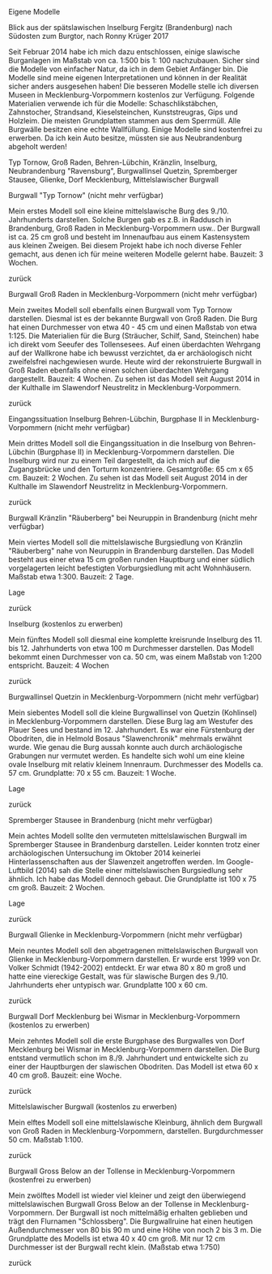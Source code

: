 

Eigene Modelle

Blick aus der spätslawischen Inselburg Fergitz (Brandenburg) nach Südosten zum Burgtor, nach Ronny Krüger 2017

Seit Februar 2014 habe ich mich dazu entschlossen, einige slawische Burganlagen im Maßstab von ca. 1:500 bis 1: 100 nachzubauen. Sicher sind die Modelle von einfacher Natur, da ich in dem Gebiet Anfänger bin. Die Modelle sind meine eigenen Interpretationen und können in der Realität sicher anders ausgesehen haben! Die besseren Modelle stelle ich diversen Museen in Mecklenburg-Vorpommern kostenlos zur Verfügung. Folgende Materialien verwende ich für die Modelle: Schaschlikstäbchen, Zahnstocher, Strandsand, Kieselsteinchen, Kunststreugras, Gips und Holzleim. Die meisten Grundplatten stammen aus dem Sperrmüll. Alle Burgwälle besitzen eine echte Wallfüllung.  Einige Modelle sind kostenfrei zu erwerben. Da ich kein Auto besitze, müssten sie aus Neubrandenburg abgeholt werden!

Typ Tornow, Groß Raden, Behren-Lübchin, Kränzlin, Inselburg, Neubrandenburg "Ravensburg", Burgwallinsel Quetzin, Spremberger Stausee, Glienke, Dorf Mecklenburg, Mittelslawischer Burgwall

Burgwall "Typ Tornow" (nicht mehr verfügbar)

Mein erstes Modell soll eine kleine mittelslawische Burg des 9./10. Jahrhunderts darstellen. Solche Burgen gab es z.B. in Raddusch in Brandenburg, Groß Raden in Mecklenburg-Vorpommern usw.. Der Burgwall ist ca. 25 cm groß und besteht im Innenaufbau aus einem Kastensystem aus kleinen Zweigen. Bei diesem Projekt habe ich noch diverse Fehler gemacht, aus denen ich für meine weiteren Modelle gelernt habe. Bauzeit: 3 Wochen.

zurück

Burgwall Groß Raden in Mecklenburg-Vorpommern (nicht mehr verfügbar)

Mein zweites Modell soll ebenfalls einen Burgwall vom Typ Tornow darstellen. Diesmal ist es der bekannte Burgwall von Groß Raden. Die Burg hat einen Durchmesser von etwa 40 - 45 cm und einen Maßstab von etwa 1:125. Die Materialien für die Burg (Sträucher, Schilf, Sand, Steinchen) habe ich direkt vom Seeufer des Tollensesees. Auf einen überdachten Wehrgang auf der Wallkrone habe ich bewusst verzichtet, da er archäologisch nicht zweifelsfrei nachgewiesen wurde. Heute wird der rekonstruierte Burgwall in Groß Raden ebenfalls ohne einen solchen überdachten Wehrgang dargestellt. Bauzeit: 4 Wochen. Zu sehen ist das Modell seit August 2014 in der Kulthalle im Slawendorf Neustrelitz in Mecklenburg-Vorpommern.

zurück

Eingangssituation Inselburg Behren-Lübchin, Burgphase II in Mecklenburg-Vorpommern (nicht mehr verfügbar)

Mein drittes Modell soll die Eingangssituation in die Inselburg von Behren-Lübchin (Burgphase II) in Mecklenburg-Vorpommern darstellen. Die Inselburg wird nur zu einem Teil dargestellt, da ich mich auf die Zugangsbrücke und den Torturm konzentriere. Gesamtgröße: 65 cm x 65 cm. Bauzeit: 2 Wochen. Zu sehen ist das Modell seit August 2014 in der Kulthalle im Slawendorf Neustrelitz in Mecklenburg-Vorpommern.

zurück

Burgwall Kränzlin "Räuberberg" bei Neuruppin in Brandenburg (nicht mehr verfügbar)

Mein viertes Modell soll die mittelslawische Burgsiedlung von Kränzlin "Räuberberg" nahe von Neuruppin in Brandenburg darstellen. Das Modell besteht aus einer etwa 15 cm großen runden Hauptburg und einer südlich vorgelagerten leicht befestigten Vorburgsiedlung mit acht Wohnhäusern. Maßstab etwa 1:300. Bauzeit: 2 Tage.

Lage

zurück

Inselburg (kostenlos zu erwerben)

Mein fünftes Modell soll diesmal eine komplette kreisrunde Inselburg des 11. bis 12. Jahrhunderts von etwa 100 m Durchmesser darstellen. Das Modell bekommt einen Durchmesser von ca. 50 cm, was einem Maßstab von 1:200 entspricht. Bauzeit: 4 Wochen

zurück

Burgwallinsel Quetzin in Mecklenburg-Vorpommern (nicht mehr verfügbar)

Mein siebentes Modell soll die kleine Burgwallinsel von Quetzin (Kohlinsel) in Mecklenburg-Vorpommern darstellen. Diese Burg lag am Westufer des Plauer Sees und bestand im 12. Jahrhundert. Es war eine Fürstenburg der Obodriten, die in Helmold Bosaus "Slawenchronik" mehrmals erwähnt wurde. Wie genau die Burg aussah konnte auch durch archäologische Grabungen nur vermutet werden. Es handelte sich wohl um eine kleine ovale Inselburg mit relativ kleinem Innenraum. Durchmesser des Modells ca. 57 cm. Grundplatte: 70 x 55 cm. Bauzeit: 1 Woche.

Lage

zurück

Spremberger Stausee in Brandenburg (nicht mehr verfügbar)

Mein achtes Modell sollte den vermuteten mittelslawischen Burgwall im Spremberger Stausee in Brandenburg darstellen. Leider konnten trotz einer archäologischen Untersuchung im Oktober 2014 keinerlei Hinterlassenschaften aus der Slawenzeit angetroffen werden. Im Google-Luftbild (2014) sah die Stelle einer mittelslawischen Burgsiedlung sehr ähnlich. Ich habe das Modell dennoch gebaut. Die Grundplatte ist 100 x 75 cm groß. Bauzeit: 2 Wochen.

Lage

zurück

Burgwall Glienke in Mecklenburg-Vorpommern (nicht mehr verfügbar)

Mein neuntes Modell soll den abgetragenen mittelslawischen Burgwall von Glienke in Mecklenburg-Vorpommern darstellen. Er wurde erst 1999 von Dr. Volker Schmidt (1942-2002) entdeckt. Er war etwa 80 x 80 m groß und hatte eine viereckige Gestalt, was für slawische Burgen des 9./10. Jahrhunderts eher untypisch war. Grundplatte 100 x 60 cm. 

zurück

Burgwall Dorf Mecklenburg bei Wismar in Mecklenburg-Vorpommern (kostenlos zu erwerben)

Mein zehntes Modell soll die erste Burgphase des Burgwalles von Dorf Mecklenburg bei Wismar in Mecklenburg-Vorpommern darstellen. Die Burg entstand vermutlich schon im 8./9. Jahrhundert und entwickelte sich zu einer der Hauptburgen der slawischen Obodriten. Das Modell ist etwa 60 x 40 cm groß. Bauzeit: eine Woche.

zurück

Mittelslawischer Burgwall (kostenlos zu erwerben)

 

Mein elftes Modell soll eine mittelslawische Kleinburg, ähnlich dem Burgwall von Groß Raden in Mecklenburg-Vorpommern, darstellen. Burgdurchmesser 50 cm. Maßstab 1:100. 

zurück

Burgwall Gross Below an der Tollense in Mecklenburg-Vorpommern (kostenfrei zu erwerben)

Mein zwölftes Modell ist wieder viel kleiner und zeigt den überwiegend mittelslawischen Burgwall Gross Below an der Tollense in Mecklenburg-Vorpommern. Der Burgwall ist noch mittelmäßig erhalten geblieben und trägt den Flurnamen "Schlossberg". Die Burgwallruine hat einen heutigen Außendurchmesser von 80 bis 90 m und eine Höhe von noch 2 bis 3 m. Die Grundplatte des Modells ist etwa 40 x 40 cm groß. Mit nur 12 cm Durchmesser ist der Burgwall recht klein. (Maßstab etwa 1:750)

zurück

 
